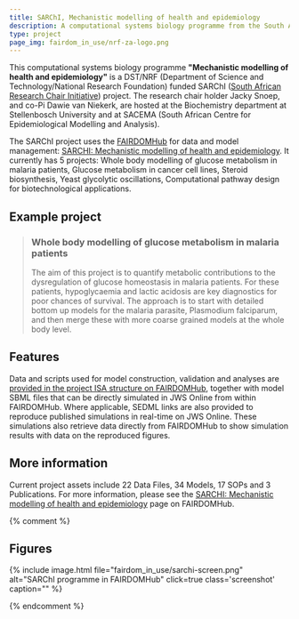 ```yaml
---
title: SARChI, Mechanistic modelling of health and epidemiology
description: A computational systems biology programme from the South African Research Chair Initiative (SARChI).
type: project
page_img: fairdom_in_use/nrf-za-logo.png
---
```


This computational systems biology programme **"Mechanistic modelling of health and epidemiology"** is a DST/NRF (Department of Science and Technology/National Research Foundation) funded SARChI ([South African Research Chair Initiative](https://www.nrf.ac.za/core-mandate-business-divisions/risa-directorates/research-chairs-and-centres-of-excellence-rcce/south-african-research-chairs-initiative/)) project. The research chair holder Jacky Snoep, and co-Pi Dawie van Niekerk, are hosted at the Biochemistry department at Stellenbosch University and at SACEMA (South African Centre for Epidemiological Modelling and Analysis). 

The SARChI project uses the [FAIRDOMHub](/fairdom-in-use/fairdomhub) for data and model management: [SARCHI: Mechanistic modelling of health and epidemiology](https://fairdomhub.org/programmes/3). It currently has 5 projects: Whole body modelling of glucose metabolism in malaria patients, Glucose metabolism in cancer cell lines, Steroid biosynthesis, Yeast glycolytic oscillations, Computational pathway design for biotechnological applications.

## Example project 

> ### Whole body modelling of glucose metabolism in malaria patients 
>
> The aim of this project is to quantify metabolic contributions to the dysregulation of glucose homeostasis in malaria patients. For these patients, hypoglycaemia and lactic acidosis are key diagnostics for poor chances of survival. The approach is to start with detailed bottom up models for the malaria parasite, Plasmodium falciparum, and then merge these with more coarse grained models at the whole body level.

## Features 
Data and scripts used for model construction, validation and analyses are [provided in the project ISA structure on FAIRDOMHub](https://fairdomhub.org/projects/17/overview), together with model SBML files that can be directly simulated in JWS Online from within FAIRDOMHub. Where applicable, SEDML links are also provided to reproduce published simulations in real-time on JWS Online. These simulations also retrieve data directly from FAIRDOMHub to show simulation results with data on the reproduced figures.

## More information
Current project assets include 22 Data Files, 34 Models, 17 SOPs and 3 Publications. For more information, please see the [SARCHI: Mechanistic modelling of health and epidemiology](https://fairdomhub.org/programmes/3) page on FAIRDOMHub.

{% comment %}
## Figures

{% include image.html file="fairdom_in_use/sarchi-screen.png" alt="SARChI programme in FAIRDOMHub" click=true class='screenshot' caption="" %}

{% endcomment %}
